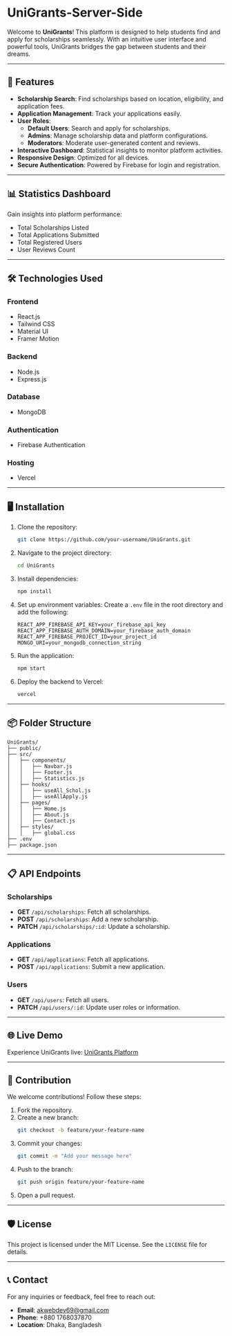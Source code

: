 # UniGrants-Server-Side

Welcome to **UniGrants**! This platform is designed to help students find and apply for scholarships seamlessly. With an intuitive user interface and powerful tools, UniGrants bridges the gap between students and their dreams.

---

## 🚀 Features

- **Scholarship Search**: Find scholarships based on location, eligibility, and application fees.
- **Application Management**: Track your applications easily.
- **User Roles**:
  - **Default Users**: Search and apply for scholarships.
  - **Admins**: Manage scholarship data and platform configurations.
  - **Moderators**: Moderate user-generated content and reviews.
- **Interactive Dashboard**: Statistical insights to monitor platform activities.
- **Responsive Design**: Optimized for all devices.
- **Secure Authentication**: Powered by Firebase for login and registration.

---

## 📊 Statistics Dashboard

Gain insights into platform performance:

- Total Scholarships Listed
- Total Applications Submitted
- Total Registered Users
- User Reviews Count

---

## 🛠️ Technologies Used

### Frontend

- React.js
- Tailwind CSS
- Material UI
- Framer Motion

### Backend

- Node.js
- Express.js

### Database

- MongoDB

### Authentication

- Firebase Authentication

### Hosting

- Vercel

---

## 🖥️ Installation

1. Clone the repository:

   ```bash
   git clone https://github.com/your-username/UniGrants.git
   ```

2. Navigate to the project directory:

   ```bash
   cd UniGrants
   ```

3. Install dependencies:

   ```bash
   npm install
   ```

4. Set up environment variables:
   Create a `.env` file in the root directory and add the following:

   ```env
   REACT_APP_FIREBASE_API_KEY=your_firebase_api_key
   REACT_APP_FIREBASE_AUTH_DOMAIN=your_firebase_auth_domain
   REACT_APP_FIREBASE_PROJECT_ID=your_project_id
   MONGO_URI=your_mongodb_connection_string
   ```

5. Run the application:

   ```bash
   npm start
   ```

6. Deploy the backend to Vercel:
   ```bash
   vercel
   ```

---

## 📦 Folder Structure

```
UniGrants/
├── public/
├── src/
│   ├── components/
│   │   ├── Navbar.js
│   │   ├── Footer.js
│   │   ├── Statistics.js
│   ├── hooks/
│   │   ├── useAll_Schol.js
│   │   ├── useAllApply.js
│   ├── pages/
│   │   ├── Home.js
│   │   ├── About.js
│   │   ├── Contact.js
│   ├── styles/
│   │   ├── global.css
├── .env
├── package.json
```

---

## 📋 API Endpoints

### Scholarships

- **GET** `/api/scholarships`: Fetch all scholarships.
- **POST** `/api/scholarships`: Add a new scholarship.
- **PATCH** `/api/scholarships/:id`: Update a scholarship.

### Applications

- **GET** `/api/applications`: Fetch all applications.
- **POST** `/api/applications`: Submit a new application.

### Users

- **GET** `/api/users`: Fetch all users.
- **PATCH** `/api/users/:id`: Update user roles or information.

---

## 🌐 Live Demo

Experience UniGrants live:
[UniGrants Platform](https://unigrants.netlify.app)

---

## 🤝 Contribution

We welcome contributions! Follow these steps:

1. Fork the repository.
2. Create a new branch:
   ```bash
   git checkout -b feature/your-feature-name
   ```
3. Commit your changes:
   ```bash
   git commit -m "Add your message here"
   ```
4. Push to the branch:
   ```bash
   git push origin feature/your-feature-name
   ```
5. Open a pull request.

---

## 🛡️ License

This project is licensed under the MIT License. See the `LICENSE` file for details.

---

## 📞 Contact

For any inquiries or feedback, feel free to reach out:

- **Email**: akwebdev69@gmail.com
- **Phone**: +880 1768037870
- **Location**: Dhaka, Bangladesh
